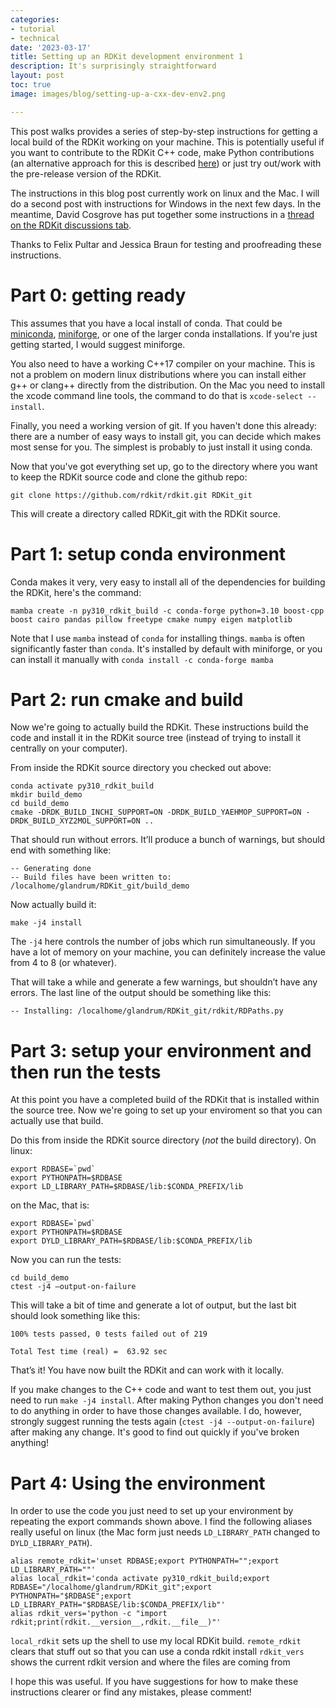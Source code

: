 ```yaml
---
categories:
- tutorial
- technical
date: '2023-03-17'
title: Setting up an RDKit development environment 1
description: It's surprisingly straightforward
layout: post
toc: true
image: images/blog/setting-up-a-cxx-dev-env2.png

---
```


This post walks provides a series of step-by-step instructions for getting a
local build of the RDKit working on your machine. This is potentially useful if
you want to contribute to the RDKit C++ code, make Python contributions (an
alternative approach for this is described
[here](https://greglandrum.github.io/rdkit-blog/posts/2020-03-30-setting-up-an-environment.html))
or just try out/work with the pre-release version of the RDKit.

The instructions in this blog post currently work on linux and the Mac.
I will do a second post with instructions for Windows in the next few days. In
the meantime, David Cosgrove has put together some instructions in a [thread on
the RDKit discussions tab](https://github.com/rdkit/rdkit/discussions/6148).

Thanks to Felix Pultar and Jessica Braun for testing and proofreading these
instructions.

# Part 0: getting ready

This assumes that you have a local install of conda. That could be
[miniconda](https://docs.conda.io/en/latest/miniconda.html),
[miniforge](https://github.com/conda-forge/miniforge), or one of the larger
conda installations. If you're just getting started, I would suggest miniforge.

You also need to have a working C++17 compiler on your machine. This is not a
problem on modern linux distributions where you can install either g++ or
clang++ directly from the distribution. On the Mac you need to install the xcode
command line tools, the command to do that is `xcode-select --install`.

Finally, you need a working version of git. If you haven't done this already:
there are a number of easy ways to install git, you can decide which makes most
sense for you. The simplest is probably to just install it using conda.

Now that you've got everything set up, go to the directory where you want to
keep the RDKit source code and clone the github repo:
```
git clone https://github.com/rdkit/rdkit.git RDKit_git
```
This will create a directory called RDKit_git with the RDKit source.

# Part 1: setup conda environment

Conda makes it very, very easy to install all of the dependencies for building
the RDKit, here's the command:
```
mamba create -n py310_rdkit_build -c conda-forge python=3.10 boost-cpp boost cairo pandas pillow freetype cmake numpy eigen matplotlib 
```

Note that I use `mamba` instead of `conda` for installing things. `mamba` is
often significantly faster than `conda`. It's installed by default with
miniforge, or you can install it manually with `conda install -c conda-forge
mamba`

# Part 2: run cmake and build

Now we're going to actually build the RDKit. These instructions build the code
and install it in the RDKit source tree (instead of trying to install it
centrally on your computer).

From inside the RDKit source directory you checked out above:
```
conda activate py310_rdkit_build
mkdir build_demo
cd build_demo
cmake -DRDK_BUILD_INCHI_SUPPORT=ON -DRDK_BUILD_YAEHMOP_SUPPORT=ON -DRDK_BUILD_XYZ2MOL_SUPPORT=ON ..
```

That should run without errors. It’ll produce a bunch of warnings, but should
end with something like:
```
-- Generating done
-- Build files have been written to: /localhome/glandrum/RDKit_git/build_demo
```

Now actually build it:
```
make -j4 install
```
The `-j4` here controls the number of jobs which run simultaneously. If you have
a lot of memory on your machine, you can definitely increase the value from 4 to
8 (or whatever).

That will take a while and generate a few warnings, but shouldn’t have any
errors. The last line of the output should be something like this:
```
-- Installing: /localhome/glandrum/RDKit_git/rdkit/RDPaths.py
```


# Part 3: setup your environment and then run the tests

At this point you have a completed build of the RDKit that is installed within
the source tree. Now we're going to set up your enviroment so that you can
actually use that build.

Do this from inside the RDKit source directory (*not* the build directory).
On linux:
```
export RDBASE=`pwd`
export PYTHONPATH=$RDBASE
export LD_LIBRARY_PATH=$RDBASE/lib:$CONDA_PREFIX/lib
```
on the Mac, that is:
```
export RDBASE=`pwd`
export PYTHONPATH=$RDBASE
export DYLD_LIBRARY_PATH=$RDBASE/lib:$CONDA_PREFIX/lib
```

Now you can run the tests:
```
cd build_demo
ctest -j4 –output-on-failure
```

This will take a bit of time and generate a lot of output, but the last bit
should look something like this:
```  
100% tests passed, 0 tests failed out of 219

Total Test time (real) =  63.92 sec
```

That’s it! You have now built the RDKit and can work with it locally. 

If you make changes to the C++ code and want to test them out, you just need to
run `make -j4 install`. After making Python changes you don't need to do
anything in order to have those changes available. I do, however, strongly
suggest running the tests again (`ctest -j4 --output-on-failure`) after making
any change. It's good to find out quickly if you've broken anything!

# Part 4: Using the environment
In order to use the code you just need to set up your environment by repeating
the export commands shown above. I find the following aliases really useful on
linux (the Mac form just needs `LD_LIBRARY_PATH` changed to `DYLD_LIBRARY_PATH`).
```
alias remote_rdkit='unset RDBASE;export PYTHONPATH="";export LD_LIBRARY_PATH=""'
alias local_rdkit='conda activate py310_rdkit_build;export RDBASE="/localhome/glandrum/RDKit_git";export PYTHONPATH="$RDBASE";export LD_LIBRARY_PATH="$RDBASE/lib:$CONDA_PREFIX/lib"'
alias rdkit_vers='python -c "import rdkit;print(rdkit.__version__,rdkit.__file__)"'
```
`local_rdkit` sets up the shell to use my local RDKit build. 
`remote_rdkit` clears that stuff out so that you can use a conda rdkit install
`rdkit_vers` shows the current rdkit version and where the files are coming from

I hope this was useful. If you have suggestions for how to make these instructions clearer or find any mistakes, please comment!